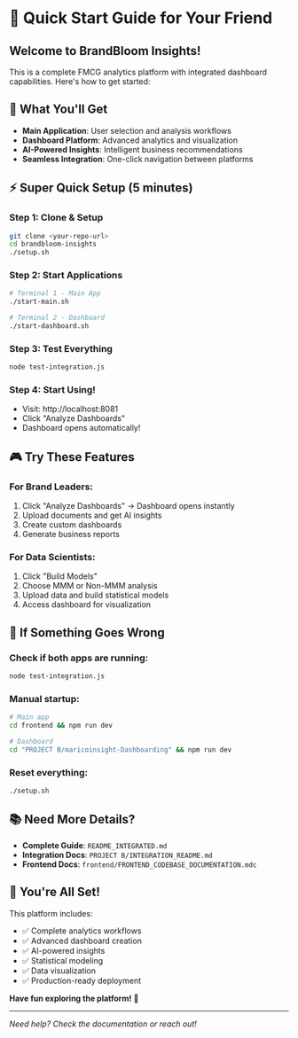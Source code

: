 # 🚀 Quick Start Guide for Your Friend

## Welcome to BrandBloom Insights! 

This is a complete FMCG analytics platform with integrated dashboard capabilities. Here's how to get started:

## 🎯 **What You'll Get**

- **Main Application**: User selection and analysis workflows
- **Dashboard Platform**: Advanced analytics and visualization
- **AI-Powered Insights**: Intelligent business recommendations
- **Seamless Integration**: One-click navigation between platforms

## ⚡ **Super Quick Setup (5 minutes)**

### **Step 1: Clone & Setup**
```bash
git clone <your-repo-url>
cd brandbloom-insights
./setup.sh
```

### **Step 2: Start Applications**
```bash
# Terminal 1 - Main App
./start-main.sh

# Terminal 2 - Dashboard
./start-dashboard.sh
```

### **Step 3: Test Everything**
```bash
node test-integration.js
```

### **Step 4: Start Using!**
- Visit: http://localhost:8081
- Click "Analyze Dashboards" 
- Dashboard opens automatically!

## 🎮 **Try These Features**

### **For Brand Leaders:**
1. Click "Analyze Dashboards" → Dashboard opens instantly
2. Upload documents and get AI insights
3. Create custom dashboards
4. Generate business reports

### **For Data Scientists:**
1. Click "Build Models"
2. Choose MMM or Non-MMM analysis
3. Upload data and build statistical models
4. Access dashboard for visualization

## 🔧 **If Something Goes Wrong**

### **Check if both apps are running:**
```bash
node test-integration.js
```

### **Manual startup:**
```bash
# Main app
cd frontend && npm run dev

# Dashboard
cd "PROJECT B/maricoinsight-Dashboarding" && npm run dev
```

### **Reset everything:**
```bash
./setup.sh
```

## 📚 **Need More Details?**

- **Complete Guide**: `README_INTEGRATED.md`
- **Integration Docs**: `PROJECT B/INTEGRATION_README.md`
- **Frontend Docs**: `frontend/FRONTEND_CODEBASE_DOCUMENTATION.mdc`

## 🎉 **You're All Set!**

This platform includes:
- ✅ Complete analytics workflows
- ✅ Advanced dashboard creation
- ✅ AI-powered insights
- ✅ Statistical modeling
- ✅ Data visualization
- ✅ Production-ready deployment

**Have fun exploring the platform!** 🚀

---
*Need help? Check the documentation or reach out!*
